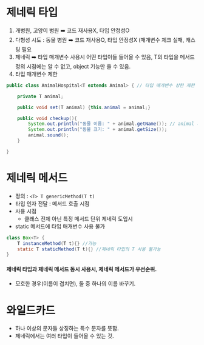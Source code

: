# 제네릭 타입

1. 개병원, 고양이 병원 ➡️ 코드 재사용X, 타입 안정성O
2. 다형성 시도 : 동물 병원 ➡️ 코드 재사용O, 타입 안정성X (매개변수 체크 실패, 캐스팅 필요
3. 제네릭 ➡️ 타입 매개변수 사용시 어떤 타입이들 들어올 수 있음, T의 타입을 메서드 정의 시점에는 알 수 없고, object 기능만 쓸 수 있음.
4. 타입 매개변수 제한
```java
public class AnimalHospital<T extends Animal> { // 타입 매개변수 상한 제한

	private T animal;

	public void set(T animal) {this.animal = animal;}

	public void checkup(){
		System.out.println("동물 이름: " + animal.getName()); // animal 제공 기능 사용 가능
		System.out.println("동물 크기: " + animal.getSize());
		animal.sound();
	}

}
```


# 제네릭 메서드
* 정의 : `<T> T genericMethod(T t)`
* 타입 인자 전달 : 메서드 호출 시점
* 사용 시점
	* 클래스 전체 아닌 특정 메서드 단위 제네릭 도입시
* static 메서드에 타입 매개변수 사용 불가
```java
class Box<T> {
	T instanceMethod(T t){} //가능
	static T staticMethod(T t){} //제네릭 타입의 T 사용 불가능
}
```


#### 제네릭 타입과 제네릭 메서드 동시 사용시, 제네릭 메서드가 우선순위.
* 모호한 경우(이름이 겹치면), 둘 중 하나의 이름 바꾸기.


# 와일드카드
* 하나 이상의 문자들 상징하는 특수 문자를 뜻함.
* 제네릭에서는 여러 타입이 들어올 수 있는 것.


